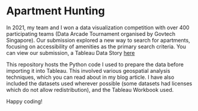 # Apartment Hunting

In 2021, my team and I won a data visualization competition with over 400 participating teams (Data Arcade Tournament organised by Govtech Singapore). Our submission explored a new way to search for apartments, focusing on accessibility of amenities as the primary search criteria. You can view our submission, a Tableau Data Story [here](https://public.tableau.com/app/profile/sharon.george/viz/TransformingtheWayWeSearchforFlats/Final)

This repository hosts the Python code I used to prepare the data before importing it into Tableau. This involved various geospatial analysis techniques, which you can read about in my blog article. I have also included the datasets used wherever possible (some datasets had licenses which do not allow redistribution), and the Tableau Workbook used.

Happy coding!
